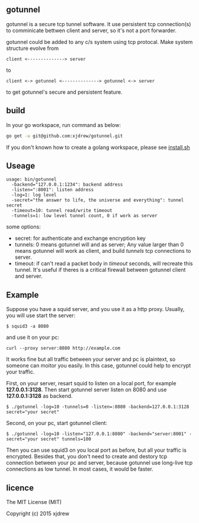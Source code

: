 ## gotunnel
gotunnel is a secure tcp tunnel software. It use persistent tcp connection(s) to comminicate bettwen client and server, so it's not a port forwarder.

gotunnel could be added to any c/s system using tcp protocal. Make system structure evolve from
```
client <--------------> server
```
to
```
client <-> gotunnel <--------------> gotunnel <-> server
```
to get gotunnel's secure and persistent feature.

## build

In your go workspace, run command as below:
```bash
go get -u git@github.com:xjdrew/gotunnel.git
```
If you don't known how to create a golang workspace, please see [install.sh](https://github.com/xjdrew/gotunnel/blob/master/install.sh)

## Useage

```
usage: bin/gotunnel
  -backend="127.0.0.1:1234": backend address
  -listen=":8001": listen address
  -log=1: log level
  -secret="the answer to life, the universe and everything": tunnel secret
  -timeout=10: tunnel read/write timeout
  -tunnels=1: low level tunnel count, 0 if work as server
```

some options:
* secret: for authenticate and exchange encryption key
* tunnels: 0 means gotunnel will and as server; Any value larger than 0 means gotunnel will work as client, and build *tunnels* tcp connections to server.
* timeout: if can't read a packet body in *timeout* seconds, will recreate this tunnel. It's useful if theres is a critical firewall between gotunnel client and server.


## Example
Suppose you have a squid server, and you use it as a http proxy. Usually, you will use start the server:
```
$ squid3 -a 8080
```
and use it on your pc:
```
curl --proxy server:8080 http://example.com
```
It works fine but all traffic between your server and pc is plaintext, so someone can moitor you easily. In this case, gotunnel could help to encrypt your traffic.

First, on your server, resart squid to listen on a local port, for example **127.0.0.1:3128**. Then start gotunnel server listen on 8080 and use **127.0.0.1:3128** as backend.
```
$ ./gotunnel -log=10 -tunnels=0 -listen=:8080 -backend=127.0.0.1:3128 secret="your secret"
```
Second, on your pc, start gotunnel client:
```
$ ./gotunnel -log=10 -listen="127.0.0.1:8080" -backend="server:8001" -secret="your secret" tunnels=100
```

Then you can use squid3 on you local port as before, but all your traffic is encrypted. 
Besides that, you don't need to create and destory tcp connection between your pc and server, because gotunnel use long-live tcp connections as low tunnel. In most cases, it would be faster.

## licence
The MIT License (MIT)

Copyright (c) 2015 xjdrew

